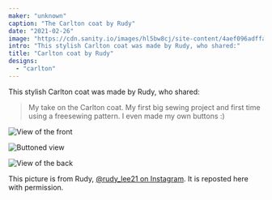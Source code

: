 ```yaml
---
maker: "unknown"
caption: "The Carlton coat by Rudy"
date: "2021-02-26"
image: "https://cdn.sanity.io/images/hl5bw8cj/site-content/4aef096adffa48aa1d8b1cb45fb2d417993eb707-613x613.jpg"
intro: "This stylish Carlton coat was made by Rudy, who shared:"
title: "Carlton coat by Rudy"
designs:
  - "carlton"
---
```


This stylish Carlton coat was made by Rudy, who shared:

> My take on the Carlton coat. My first big sewing project and first time using a freesewing pattern. I even made my own buttons :)

![View of the front](https://posts.freesewing.org/uploads/carlton_by_rudy_carltonrudy2_ff73f3dc38.jpg "View of the front")

![Buttoned view](https://posts.freesewing.org/uploads/carlton_by_rudy_carltonrudy3_dfe71f082f.jpg "Buttoned view")

![View of the back](https://posts.freesewing.org/uploads/carlton_by_rudy_carltonrudy4_09a14b90d7.jpg)

<Note>

This picture is from Rudy, [@rudy_lee21 on Instagram](https://www.instagram.com/rudy_lee21/). It is reposted here with permission.

</Note>
